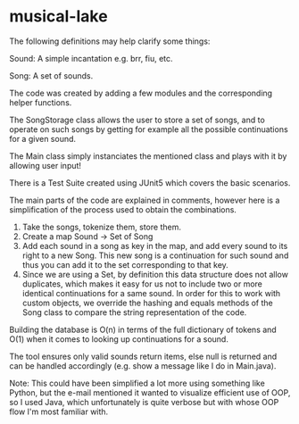 # musical-lake


The following definitions may help clarify some things:


Sound: A simple incantation e.g. brr, fiu, etc.

Song: A set of sounds.


The code was created by adding a few modules and the corresponding helper functions.

The SongStorage class allows the user to store a set of songs, and to operate on such songs by getting for example all the possible continuations for a given sound.

The Main class simply instanciates the mentioned class and plays with it by allowing user input!

There is a Test Suite created using JUnit5 which covers the basic scenarios.

The main parts of the code are explained in comments, however here is a simplification of the process used to obtain the combinations.

1. Take the songs, tokenize them, store them.
2. Create a map Sound -> Set of Song
3. Add each sound in a song as key in the map, and add every sound to its right to a new Song. 
This new song is a continuation for such sound and thus you can add it to the set corresponding to that key.
4. Since we are using a Set, by definition this data structure does not allow duplicates, which makes it easy for us not to include two or more identical continuations for a same sound. In order for this to work with custom objects, we override the hashing and equals methods of the Song class to compare the string representation of the code.

Building the database is O(n) in terms of the full dictionary of tokens and O(1) when it comes to looking up continuations for a sound.

The tool ensures only valid sounds return items, else null is returned and can be handled accordingly (e.g. show a message like I do in Main.java).

Note: This could have been simplified a lot more using something like Python, but the e-mail mentioned it wanted to visualize efficient use of OOP, so I used Java, which unfortunately is quite verbose but with whose OOP flow I'm most familiar with.
